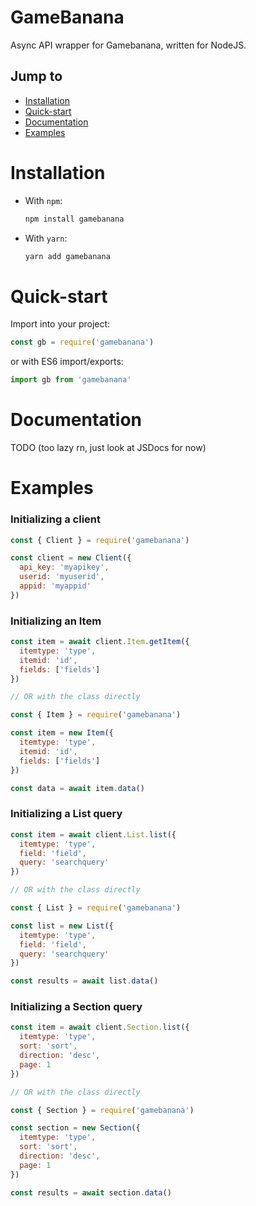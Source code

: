 # GameBanana

Async API wrapper for Gamebanana, written for NodeJS.

## Jump to

* [Installation](#installation)
* [Quick-start](#quick-start)
* [Documentation](#documentation)
* [Examples](#examples)

# Installation

* With `npm`:
  ```sh
  npm install gamebanana
  ```
* With `yarn`:
  ```sh
  yarn add gamebanana
  ```

# Quick-start

Import into your project:
```js
const gb = require('gamebanana')
```

or with ES6 import/exports:
```js
import gb from 'gamebanana'
```

# Documentation

TODO (too lazy rn, just look at JSDocs for now)

# Examples

### Initializing a client

```js
const { Client } = require('gamebanana')

const client = new Client({
  api_key: 'myapikey',
  userid: 'myuserid',
  appid: 'myappid'
})
```

### Initializing an Item

```js
const item = await client.Item.getItem({
  itemtype: 'type',
  itemid: 'id',
  fields: ['fields']
})

// OR with the class directly

const { Item } = require('gamebanana')

const item = new Item({
  itemtype: 'type',
  itemid: 'id',
  fields: ['fields']
})

const data = await item.data()
```

### Initializing a List query

```js
const item = await client.List.list({
  itemtype: 'type',
  field: 'field',
  query: 'searchquery'
})

// OR with the class directly

const { List } = require('gamebanana')

const list = new List({
  itemtype: 'type',
  field: 'field',
  query: 'searchquery'
})

const results = await list.data()
```

### Initializing a Section query

```js
const item = await client.Section.list({
  itemtype: 'type',
  sort: 'sort',
  direction: 'desc',
  page: 1
})

// OR with the class directly

const { Section } = require('gamebanana')

const section = new Section({
  itemtype: 'type',
  sort: 'sort',
  direction: 'desc',
  page: 1
})

const results = await section.data()
```